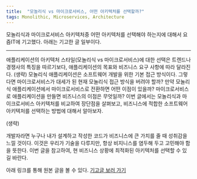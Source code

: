 ```yaml
---
title:  "모놀리식 vs 마이크로서비스, 어떤 아키텍처를 선택할까?"
tags: Monolithic, Microservices, Architecture
---
```

모놀리식과 마이크로서비스 아키텍처중 어떤 아키텍처를 선택해야 하는지에 대해서 요즘IT에 기고했다.
아래는 기고한 글 일부이다.

---
애플리케이션의 아키텍처 스타일(모놀리식 vs 마이크로서비스)에 대한 선택은 트렌드나 경쟁사의 특징을 따르기보다, 애플리케이션의 목표와 비즈니스 요구 사항에 따라 달라진다. (생략)
모놀리식 애플리케이션은 소프트웨어 개발을 위한 기본 접근 방식이다. 
그렇다면 마이크로서비스가 대세가 된 현재 모놀리식 접근 방식을 버려야 할까? 만약 모놀리식 애플리케이션에서 마이크로서비스로 전환하면 어떤 이점이 있을까?
마이크로서비스로 애플리케이션을 만들면 비즈니스의 이점은 무엇일까? 이번 글에서는 모놀리식과 마이크로서비스 아키텍처를 비교하여 장단점을 살펴보고, 비즈니스에 적합한 소프트웨어 아키텍처를 선택하는 방법에 대해서 알아보자.

(생략)

개발자라면 누구나 내가 설계하고 작성한 코드가 비즈니스에 큰 가치를 줄 때 성취감을 느낄 것이다. 이것은 우리가 기술을 다루지만, 항상 비지니스를 염두해 두고 고민해야 함을 뜻한다. 
이번 글을 참고하여, 현 비즈니스 상황에 최적화된 아키텍처를 선택할 수 있길 바란다.

아래 링크를 통해 원본 글을 볼 수 있다.
[기고글 보러 가기](https://yozm.wishket.com/magazine/detail/1813/)

